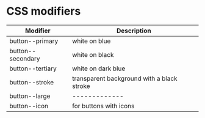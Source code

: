 # CSS modifiers

| Modifier  | Description | 
| ------------- | ------------- | 
| button--primary  | white on blue  |
| button--secondary  | white on black  |
| button--tertiary  | white on dark blue  |
| button--stroke  | transparent background with a black stroke  |
| button--large  | -------------  |
| button--icon  | for buttons with icons  |